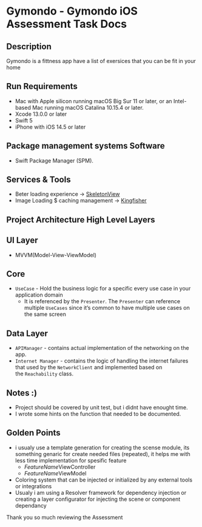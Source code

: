 # Gymondo - Gymondo iOS Assessment Task Docs

## Description

Gymondo is a fittness app have a list of exersices that you can be fit in your home

## Run Requirements

- Mac with Apple silicon running macOS Big Sur 11 or later, or an Intel-based Mac running macOS Catalina 10.15.4 or later.
- Xcode 13.0.0 or later
- Swift 5
- iPhone with iOS 14.5 or later

## Package management systems Software

- Swift Package Manager (SPM).

## Services & Tools

- Beter loading experience → [SkeletonView](https://github.com/Juanpe/SkeletonView.git) 
- Image Loading $ caching management -> [Kingfisher](https://github.com/onevcat/Kingfisher.git)

## Project Architecture High Level Layers

## **UI Layer**

- MVVM(Model-View-ViewModel)

## **Core**

- `UseCase` - Hold the  business logic for a specific every use case in your application domain
    - It is referenced by the `Presenter`. The `Presenter` can reference multiple `UseCases` since it’s common to have multiple use cases on the same screen

## Data Layer

- `APIManager` - contains actual implementation of the networking on the app.
- `Internet Manager` - contains the logic of handling the internet failures that used by the `NetworkClient` and implemented based on the `Reachability` class.


## Notes :)
- Project should be covered by unit test, but i didnt have enought time.
- I wrote some hints on the function that needed to be documented. 

## Golden Points 

- i usualy use a template generation for creating the scense module, its something genaric for create needed files (repeated), it helps me with less time implementation for spesific feature
    - *FeatureName*ViewController
    - *FeatureName*ViewModel
- Coloring system that can be injected or initialized by any external tools or integrations
- Usualy i am using a Resolver framework for dependency injection or creating a layer configurator for injecting the scene or component dependancy 


Thank you so much reviewing the Assessment
